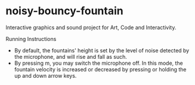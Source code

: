 # noisy-bouncy-fountain
Interactive graphics and sound project for Art, Code and Interactivity.

Running Instructions
- By default, the fountains' height is set by the level of noise detected by the microphone, and will rise and fall as such.
- By pressing m, you may switch the microphone off. In this mode, the fountain velocity is increased or decreased by pressing or holding the up and down arrow keys.
